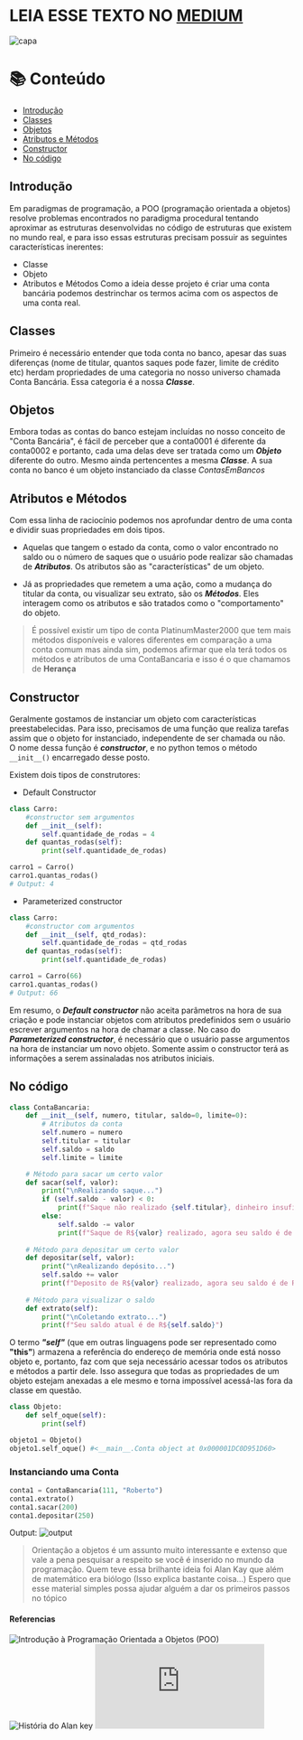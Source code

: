 # LEIA ESSE TEXTO NO <a href="https://medium.com/@m.ledig.mic/breve-introdu%C3%A7%C3%A3o-as-classes-no-python-36a2fcb99b2e">MEDIUM</a> 
![capa](https://user-images.githubusercontent.com/71408872/129227943-e9a253da-f2f2-4800-86ab-f374347b80ca.jpg)


# 📚 Conteúdo
* [Introdução](#introdução)
* [Classes](#classes)
* [Objetos](#objetos)
* [Atributos e Métodos](#atributos-e-métodos)
* [Constructor](#constructor)
* [No código](#no-código)

## Introdução
Em paradigmas de programação, a POO (programação orientada a objetos) resolve problemas encontrados no paradigma procedural tentando aproximar as estruturas desenvolvidas no código de estruturas que existem no mundo real, e para isso essas estruturas precisam possuir as seguintes características inerentes: 
* Classe
* Objeto
* Atributos e Métodos 
Como a ideia desse projeto é criar uma conta bancária podemos destrinchar os termos acima com os aspectos de uma conta real. 

## Classes
Primeiro é necessário entender que toda conta no banco, apesar das suas diferenças (nome de titular, quantos saques pode fazer, limite de crédito etc) herdam propriedades de uma categoria no nosso universo chamada Conta Bancária. Essa categoria é a nossa ***Classe***.

## Objetos 
Embora todas as contas do banco estejam incluídas no nosso conceito de "Conta Bancária", é fácil de perceber que a conta0001 é diferente da conta0002 e portanto, cada uma delas deve ser tratada como um ***Objeto*** diferente do outro. Mesmo ainda pertencentes a mesma ***Classe***. A sua conta no banco é um objeto instanciado da classe *ContasEmBancos*

## Atributos e Métodos
Com essa linha de raciocínio podemos nos aprofundar dentro de uma conta e dividir suas propriedades em dois tipos.

* Aquelas que tangem o estado da conta, como o valor encontrado no saldo ou o número de saques que o usuário pode realizar são chamadas de ***Atributos***. Os atributos são as "características" de um objeto.

* Já as propriedades que remetem a uma ação, como a mudança do titular da conta, ou visualizar seu extrato, são os ***Métodos***. Eles interagem como os atributos e são tratados como o "comportamento" do objeto. 

>É possível existir um tipo de conta PlatinumMaster2000 que tem mais métodos disponíveis e valores diferentes em comparação a uma conta comum mas ainda sim, podemos afirmar que ela terá todos os métodos e atributos de uma ContaBancaria e isso é o que chamamos de **Herança**

## Constructor 
Geralmente gostamos de instanciar um objeto com características preestabelecidas. Para isso, precisamos de uma função que realiza tarefas assim que o objeto for instanciado, independente de ser chamada ou não. O nome dessa função é ***constructor***, e no python temos o método `__init__()` encarregado desse posto.

Existem dois tipos de construtores:
* Default Constructor
```py
class Carro:
    #constructor sem argumentos
    def __init__(self):
        self.quantidade_de_rodas = 4
    def quantas_rodas(self):
        print(self.quantidade_de_rodas)

carro1 = Carro()
carro1.quantas_rodas() 
# Output: 4
```

* Parameterized constructor
```py
class Carro:
    #constructor com argumentos 
    def __init__(self, qtd_rodas):
        self.quantidade_de_rodas = qtd_rodas 
    def quantas_rodas(self):
        print(self.quantidade_de_rodas)

carro1 = Carro(66)
carro1.quantas_rodas()
# Output: 66
```

Em resumo, o  ***Default constructor*** não aceita parâmetros na hora de sua criação e pode instanciar objetos com atributos predefinidos sem o usuário escrever argumentos na hora de chamar a classe. 
No caso do ***Parameterized constructor***, é necessário que o usuário passe argumentos na hora de instanciar um novo objeto. Somente assim o constructor terá as informações a serem assinaladas nos atributos iniciais.

## No código
```py
class ContaBancaria:
    def __init__(self, numero, titular, saldo=0, limite=0):
        # Atributos da conta
        self.numero = numero
        self.titular = titular
        self.saldo = saldo
        self.limite = limite

    # Método para sacar um certo valor
    def sacar(self, valor):
        print("\nRealizando saque...")
        if (self.saldo - valor) < 0:  
            print(f"Saque não realizado {self.titular}, dinheiro insuficiente na conta")
        else:
            self.saldo -= valor
            print(f"Saque de R${valor} realizado, agora seu saldo é de R${self.saldo}")
    
    # Método para depositar um certo valor
    def depositar(self, valor):
        print("\nRealizando depósito...")
        self.saldo += valor
        print(f"Deposito de R${valor} realizado, agora seu saldo é de R${self.saldo}\n")
     
    # Método para visualizar o saldo 
    def extrato(self):
        print("\nColetando extrato...")
        print(f"Seu saldo atual é de R${self.saldo}")
```
O termo *__"self"__* (que em outras linguagens pode ser representado como __"this"__) armazena a referência do endereço de memória onde está nosso objeto e, portanto, faz com que seja necessário acessar todos os atributos e métodos a partir dele. Isso assegura que todas as propriedades de um objeto estejam anexadas a ele mesmo e torna impossível acessá-las fora da classe em questão.

```py
class Objeto:
    def self_oque(self):
        print(self)

objeto1 = Objeto()
objeto1.self_oque() #<__main__.Conta object at 0x000001DC0D951D60> 
```
### Instanciando uma Conta
```py
conta1 = ContaBancaria(111, "Roberto")
conta1.extrato()
conta1.sacar(200)
conta1.depositar(250)
```
Output:
![output](https://user-images.githubusercontent.com/71408872/129205278-6fa7fa69-246a-4214-b038-70c6740cba52.png)

>Orientação a objetos é um assunto muito interessante e extenso que vale a pena pesquisar a respeito se você é inserido no mundo da programação.
>Quem teve essa brilhante ideia foi Alan Kay que além de matemático era biólogo (Isso explica bastante coisa…)
>Espero que esse material simples possa ajudar alguém a dar os primeiros passos no tópico

#### Referencias
![Introdução à Programação Orientada a Objetos (POO)](https://www.ev.org.br/cursos/introducao-a-programacao-orientada-a-objetos-poo#:~:text=A%20Programa%C3%A7%C3%A3o%20Orientada%20a%20Objetos,com%20estrutura%20e%20comportamentos%20pr%C3%B3prios.)
![História do Alan key](https://pt.wikipedia.org/wiki/Alan_Kay)
![Documentação de Classes do python](https://docs.python.org/pt-br/3/tutorial/classes.html)
